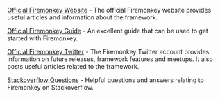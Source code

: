 [Official Firemonkey Website](https://www.embarcadero.com/products/rad-studio/firemonkey) - The official Firemonkey website provides useful articles and information about the framework.

[Official Firemonkey Guide](http://docwiki.embarcadero.com/RADStudio/XE8/en/FireMonkey_Applications_Guide) - An excellent guide that can be used to get started with Firemonkey.

[Official Firemonkey Twitter](https://twitter.com/firemonkeyteam) - The Firemonkey Twitter account provides information on future releases, framework features and meetups. It also posts useful articles related to the framework.

[Stackoverflow Questions](http://stackoverflow.com/questions/tagged/firemonkey) - Helpful questions and answers relating to Firemonkey on Stackoverflow.